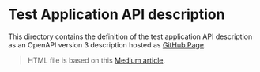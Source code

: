 # Test Application API description

This directory contains the definition of the test application API description as an OpenAPI version 3 description hosted as [GitHub Page](https://latusikl.github.io/jvm-frameworks-comparative-assessment/).

> HTML file is based on this [Medium article](https://medium.com/@crshnburn/embed-swagger-ui-in-github-pages-9c77a86b2fd2).
